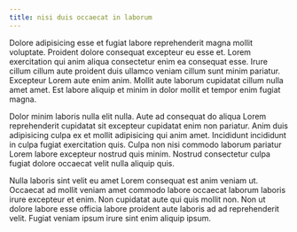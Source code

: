 ```yaml
---
title: nisi duis occaecat in laborum
---
```


Dolore adipisicing esse et fugiat labore reprehenderit magna mollit voluptate. Proident dolore consequat excepteur eu esse et. Lorem exercitation qui anim aliqua consectetur enim ea consequat esse. Irure cillum cillum aute proident duis ullamco veniam cillum sunt minim pariatur. Excepteur Lorem aute enim anim. Mollit aute laborum cupidatat cillum nulla amet amet. Est labore aliquip et minim in dolor mollit et tempor enim fugiat magna.

Dolor minim laboris nulla elit nulla. Aute ad consequat do aliqua Lorem reprehenderit cupidatat sit excepteur cupidatat enim non pariatur. Anim duis adipisicing culpa ex et mollit adipisicing qui anim amet. Incididunt incididunt in culpa fugiat exercitation quis. Culpa non nisi commodo laborum pariatur Lorem labore excepteur nostrud quis minim. Nostrud consectetur culpa fugiat dolore occaecat velit nulla aliquip quis.

Nulla laboris sint velit eu amet Lorem consequat est anim veniam ut. Occaecat ad mollit veniam amet commodo labore occaecat laborum laboris irure excepteur et enim. Non cupidatat aute qui quis mollit non. Non ut dolore labore esse officia labore proident aute laboris ad ad reprehenderit velit. Fugiat veniam ipsum irure sint enim aliquip ipsum.
